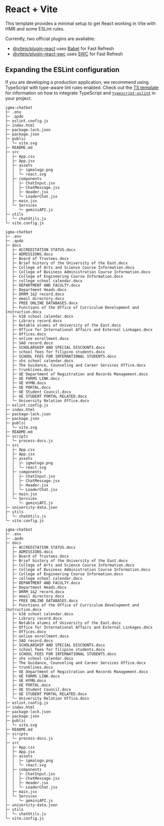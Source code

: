 # React + Vite

This template provides a minimal setup to get React working in Vite with HMR and some ESLint rules.

Currently, two official plugins are available:

- [@vitejs/plugin-react](https://github.com/vitejs/vite-plugin-react/blob/main/packages/plugin-react) uses [Babel](https://babeljs.io/) for Fast Refresh
- [@vitejs/plugin-react-swc](https://github.com/vitejs/vite-plugin-react/blob/main/packages/plugin-react-swc) uses [SWC](https://swc.rs/) for Fast Refresh

## Expanding the ESLint configuration

If you are developing a production application, we recommend using TypeScript with type-aware lint rules enabled. Check out the [TS template](https://github.com/vitejs/vite/tree/main/packages/create-vite/template-react-ts) for information on how to integrate TypeScript and [`typescript-eslint`](https://typescript-eslint.io) in your project.

```
igma-chatbot
├─ .env
├─ .qodo
├─ eslint.config.js
├─ index.html
├─ package-lock.json
├─ package.json
├─ public
│  └─ vite.svg
├─ README.md
├─ src
│  ├─ App.css
│  ├─ App.jsx
│  ├─ assets
│  │  ├─ igmalogo.png
│  │  └─ react.svg
│  ├─ components
│  │  ├─ ChatInput.jsx
│  │  ├─ ChatMessage.jsx
│  │  ├─ Header.jsx
│  │  └─ LoaderChat.jsx
│  ├─ main.jsx
│  └─ Services
│     └─ geminiAPI.js
├─ utils
│  └─ chatUtils.js
└─ vite.config.js

```
```
igma-chatbot
├─ .env
├─ .qodo
├─ docs
│  ├─ ACCREDITATION STATUS.docx
│  ├─ ADMISSIONS.docx
│  ├─ Board of Trustees.docx
│  ├─ Brief history of the University of the East.docx
│  ├─ College of Arts and Science Course Information.docx
│  ├─ College of Business Administration Course Information.docx
│  ├─ College of Engineering Course Information.docx
│  ├─ college school calendar.docx
│  ├─ DEPARTMENT AND FACULTY.docx
│  ├─ Department Heads.docx
│  ├─ DRRM 1&2 record.docx
│  ├─ email directory.docx
│  ├─ FREE ONLINE DATABASES.docx
│  ├─ Functions of the Office of Curriculum Development and Instruction.docx
│  ├─ k10 school calendar.docx
│  ├─ Library record.docx
│  ├─ Notable alumni of University of the East.docx
│  ├─ Office for International Affairs and External Linkages.docx
│  ├─ Offices.docx
│  ├─ online enrollment.docx
│  ├─ SAO record.docx
│  ├─ SCHOLARSHIP AND SPECIAL DISCOUNTS.docx
│  ├─ school fees for filipino students.docx
│  ├─ SCHOOL FEES FOR INTERNATIONAL STUDENTS.docx
│  ├─ shs school calendar.docx
│  ├─ The Guidance, Counseling and Career Services Office.docx
│  ├─ trunklines.docx
│  ├─ UE Department of Registration and Records Management.docx
│  ├─ UE FORMS LINK.docx
│  ├─ UE HYMN.docx
│  ├─ UE PORTAL.docx
│  ├─ UE Student Council.docx
│  ├─ UE STUDENT PORTAL RELATED.docx
│  └─ University Relation Office.docx
├─ eslint.config.js
├─ index.html
├─ package-lock.json
├─ package.json
├─ public
│  └─ vite.svg
├─ README.md
├─ scripts
│  └─ process-docs.js
├─ src
│  ├─ App.css
│  ├─ App.jsx
│  ├─ assets
│  │  ├─ igmalogo.png
│  │  └─ react.svg
│  ├─ components
│  │  ├─ ChatInput.jsx
│  │  ├─ ChatMessage.jsx
│  │  ├─ Header.jsx
│  │  └─ LoaderChat.jsx
│  ├─ main.jsx
│  └─ Services
│     └─ geminiAPI.js
├─ university-data.json
├─ utils
│  └─ chatUtils.js
└─ vite.config.js

```
```
igma-chatbot
├─ .env
├─ .qodo
├─ docs
│  ├─ ACCREDITATION STATUS.docx
│  ├─ ADMISSIONS.docx
│  ├─ Board of Trustees.docx
│  ├─ Brief history of the University of the East.docx
│  ├─ College of Arts and Science Course Information.docx
│  ├─ College of Business Administration Course Information.docx
│  ├─ College of Engineering Course Information.docx
│  ├─ college school calendar.docx
│  ├─ DEPARTMENT AND FACULTY.docx
│  ├─ Department Heads.docx
│  ├─ DRRM 1&2 record.docx
│  ├─ email directory.docx
│  ├─ FREE ONLINE DATABASES.docx
│  ├─ Functions of the Office of Curriculum Development and Instruction.docx
│  ├─ k10 school calendar.docx
│  ├─ Library record.docx
│  ├─ Notable alumni of University of the East.docx
│  ├─ Office for International Affairs and External Linkages.docx
│  ├─ Offices.docx
│  ├─ online enrollment.docx
│  ├─ SAO record.docx
│  ├─ SCHOLARSHIP AND SPECIAL DISCOUNTS.docx
│  ├─ school fees for filipino students.docx
│  ├─ SCHOOL FEES FOR INTERNATIONAL STUDENTS.docx
│  ├─ shs school calendar.docx
│  ├─ The Guidance, Counseling and Career Services Office.docx
│  ├─ trunklines.docx
│  ├─ UE Department of Registration and Records Management.docx
│  ├─ UE FORMS LINK.docx
│  ├─ UE HYMN.docx
│  ├─ UE PORTAL.docx
│  ├─ UE Student Council.docx
│  ├─ UE STUDENT PORTAL RELATED.docx
│  └─ University Relation Office.docx
├─ eslint.config.js
├─ index.html
├─ package-lock.json
├─ package.json
├─ public
│  └─ vite.svg
├─ README.md
├─ scripts
│  └─ process-docs.js
├─ src
│  ├─ App.css
│  ├─ App.jsx
│  ├─ assets
│  │  ├─ igmalogo.png
│  │  └─ react.svg
│  ├─ components
│  │  ├─ ChatInput.jsx
│  │  ├─ ChatMessage.jsx
│  │  ├─ Header.jsx
│  │  └─ LoaderChat.jsx
│  ├─ main.jsx
│  └─ Services
│     └─ geminiAPI.js
├─ university-data.json
├─ utils
│  └─ chatUtils.js
└─ vite.config.js

```